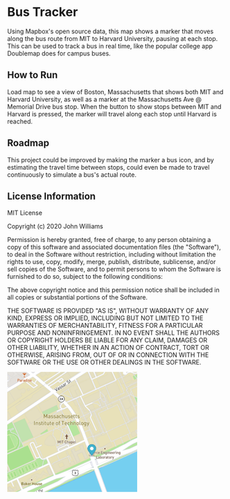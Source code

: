 # Bus Tracker
Using Mapbox's open source data, this map shows a marker that moves along the bus route from MIT to Harvard University, pausing at each stop. This can be used to track a bus in real time, like the popular college app Doublemap does for campus buses.
## How to Run
Load map to see a view of Boston, Massachusetts that shows both MIT and Harvard University, as well as a marker at the Massachusetts Ave @ Memorial Drive bus stop. When the button to show stops between MIT and Harvard is pressed, the marker will travel along each stop until Harvard is reached.
## Roadmap
This project could be improved by making the marker a bus icon, and by estimating the travel time between stops, could even be made to travel continuously to simulate a bus's actual route. 
## License Information
<body> MIT License

Copyright (c) 2020 John Williams

Permission is hereby granted, free of charge, to any person obtaining a copy
of this software and associated documentation files (the "Software"), to deal
in the Software without restriction, including without limitation the rights
to use, copy, modify, merge, publish, distribute, sublicense, and/or sell
copies of the Software, and to permit persons to whom the Software is
furnished to do so, subject to the following conditions:

The above copyright notice and this permission notice shall be included in all
copies or substantial portions of the Software.

THE SOFTWARE IS PROVIDED "AS IS", WITHOUT WARRANTY OF ANY KIND, EXPRESS OR
IMPLIED, INCLUDING BUT NOT LIMITED TO THE WARRANTIES OF MERCHANTABILITY,
FITNESS FOR A PARTICULAR PURPOSE AND NONINFRINGEMENT. IN NO EVENT SHALL THE
AUTHORS OR COPYRIGHT HOLDERS BE LIABLE FOR ANY CLAIM, DAMAGES OR OTHER
LIABILITY, WHETHER IN AN ACTION OF CONTRACT, TORT OR OTHERWISE, ARISING FROM,
OUT OF OR IN CONNECTION WITH THE SOFTWARE OR THE USE OR OTHER DEALINGS IN THE
SOFTWARE.
  </body>

<img src= "mit-bus-stop.png" width = '300'/>
